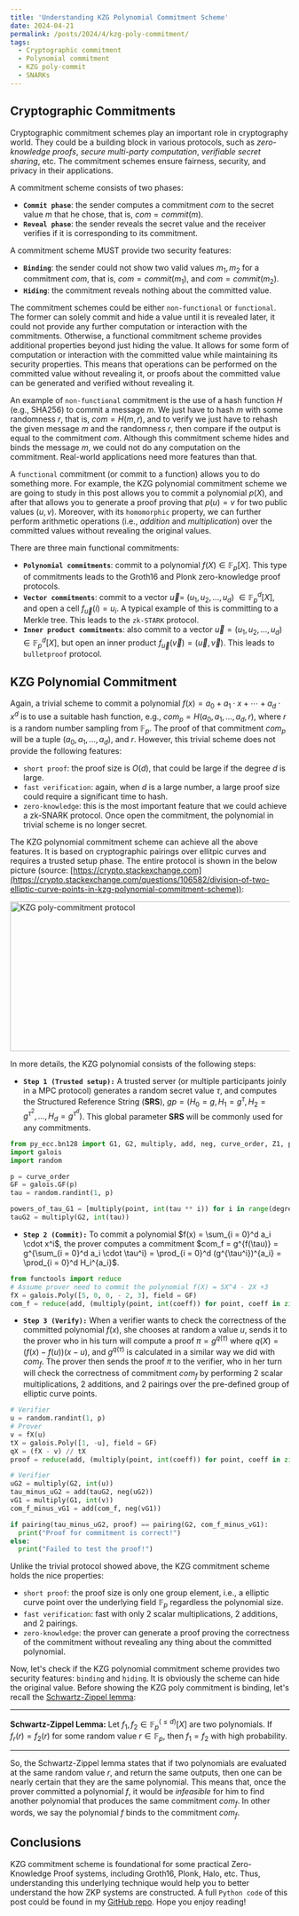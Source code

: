 ```yaml
---
title: 'Understanding KZG Polynomial Commitment Scheme'
date: 2024-04-21
permalink: /posts/2024/4/kzg-poly-commitment/
tags:
  - Cryptographic commitment
  - Polynomial commitment
  - KZG poly-commit
  - SNARKs
---
```


## Cryptographic Commitments

Cryptographic commitment schemes play an important role in cryptography world. They could be a building block in various protocols, such as _zero-knowledge proofs_, _secure multi-party computation_, _verifiable secret sharing_, etc. The commitment schemes ensure fairness, security, and privacy in their applications.

A commitment scheme consists of two phases: 
- **`Commit phase`**: the sender computes a commitment $com$ to the secret value $m$ that he chose, that is, $com = commit(m)$.
- **`Reveal phase`**: the sender reveals the secret value and the receiver verifies if it is corresponding to its commitment.

A commitment scheme MUST provide two security features:
- **`Binding`**: the sender could not show two valid values $m_1, m_2$ for a commitment $com$, that is, $com = commit(m_1)$, and $com = commit(m_2)$.
- **`Hiding`**: the commitment reveals nothing about the committed value. 

The commitment schemes could be either `non-functional` or `functional`. The former can solely commit and hide a value until it is revealed later, it could not provide any further computation or interaction with the commitments. Otherwise, a functional commitment scheme provides additional properties beyond just hiding the value. It allows for some form of computation or interaction with the committed value while maintaining its security properties. This means that operations can be performed on the committed value without revealing it, or proofs about the committed value can be generated and verified without revealing it.

An example of `non-functional` commitment is the use of a hash function $H$ (e.g., SHA256) to commit a message $m$. We just have to hash $m$ with some randomness $r$, that is, $com = H(m, r)$, and to verify we just have to rehash the given message $m$ and the randomness $r$, then compare if the output is equal to the commitment $com$. Although this commitment scheme hides and binds the message $m$, we could not do any computation on the commitment. Real-world applications need more features than that. 

A `functional` commitment (or commit to a function) allows you to do something more. For example, the KZG polynomial commitment scheme we are going to study in this post allows you to commit a polynomial $p(X)$, and after that allows you to generate a proof proving that $p(u) = v$ for two public values $(u, v)$. Moreover, with its `homomorphic` property, we can further perform arithmetic operations (i.e., _addition_ and _multiplication_) over the committed values without revealing the original values. 

There are three main functional commitments:
- **`Polynomial commitments`**: commit to a polynomial $f(X) \in \mathbb{F}_p[X]$. This type of commitments leads to the Groth16 and Plonk zero-knowledge proof protocols.
- **`Vector commitments`**: commit to a vector $\vec{u} =$ $(u_1, u_2, ..., u_d)$ $\in \mathbb{F}_p^{d}[X]$, and open a cell $f_{\vec{u}}(i) = u_i$. A typical example of this is committing to a Merkle tree. This leads to the `zk-STARK` protocol. 
- **`Inner product commitments`**: also commit to a vector $\vec{u} = (u_1, u_2, ..., u_d) \in \mathbb{F}_p^{d}[X]$, but open an inner product $f_{\vec{u}}(\vec{v}) = (\vec{u}, \vec{v})$. This leads to `bulletproof` protocol.

## KZG Polynomial Commitment
Again, a trivial scheme to commit a polynomial $f(x) = a_0 + a_1 \cdot x + \cdots + a_d \cdot x^d$ is to use a suitable hash function, e.g., $com_p = H(a_0, a_1, \ldots, a_d, r)$, where $r$ is a random number sampling from $\mathbb{F}_p$. The proof of that commitment $com_p$ will be a tuple $(a_0, a_1, \ldots, a_d)$, and $r$. However, this trivial scheme does not provide the following features:

- `short proof`: the proof size is $O(d)$, that could be large if the degree $d$ is large. 
- `fast verification`: again, when $d$ is a large number, a large proof size could require a significant time to hash.
- `zero-knowledge`: this is the most important feature that we could achieve a zk-SNARK protocol. Once open the commitment, the polynomial in trivial scheme is no longer secret. 

The KZG polynomial commitment scheme can achieve all the above features. It is based on cryptographic pairings over ellitpic curves and requires a trusted setup phase. The entire protocol is shown in the below picture (source: [https://crypto.stackexchange.com](https://crypto.stackexchange.com/questions/106582/division-of-two-elliptic-curve-points-in-kzg-polynomial-commitment-scheme)): 

<img src="http://dple.github.io/images/kzg-commitment.png" 
  alt="KZG poly-commitment protocol" 
  width="900" 
  height="270" 
  style="display: block; margin: 0 auto" />


In more details, the KZG polynomial consists of the following steps:

- **`Step 1 (Trusted setup):`**  A trusted server (or multiple participants joinly in a MPC protocol) generates a random secret value $\tau$, and computes the Structured Reference String (**SRS**), $gp = (H_0 = g, H_1 = g^{\tau}, H_2 = g^{\tau^2}, \ldots, H_d = g^{\tau^d})$. This global parameter **SRS** will be commonly used for any commitments. 

```Python
from py_ecc.bn128 import G1, G2, multiply, add, neg, curve_order, Z1, pairing
import galois
import random

p = curve_order
GF = galois.GF(p)
tau = random.randint(1, p) 

powers_of_tau_G1 = [multiply(point, int(tau ** i)) for i in range(degree + 1)]   
tauG2 = multiply(G2, int(tau))
```

- **`Step 2 (Commit):`** To commit a polynomial $f(x) = \sum_{i = 0}^d a_i \cdot x^i$, the prover computes a commitment $com_f = g^{f(\tau)} = g^{\sum_{i = 0}^d a_i \cdot \tau^i} = \prod_{i = 0}^d (g^{\tau^i})^{a_i} = \prod_{i = 0}^d H_i^{a_i}$.  

```Python
from functools import reduce
# Assume prover need to commit the polynomial f(X) = 5X^4 - 2X +3
fX = galois.Poly([5, 0, 0, - 2, 3], field = GF)
com_f = reduce(add, (multiply(point, int(coeff)) for point, coeff in zip(powers_of_tau_G1, fX.coeffs[::-1])), Z1)
```
- **`Step 3 (Verify):`** When a verifier wants to check the correctness of the committed polynomial $f(x)$, she chooses at random a value $u$, sends it to the prover who in his turn will compute a proof $\pi = g^{q(\tau)}$ where $q(X) = (f(x) - f(u))(x - u)$, and $g^{q(\tau)}$ is calculated in a similar way we did with $com_f$. The prover then sends the proof $\pi$ to the verifier, who in her turn will check the correctness of commitment $com_f$ by performing $2$ scalar multiplications, $2$ additions, and $2$ pairings over the pre-defined group of elliptic curve points. 

```Python
# Verifier
u = random.randint(1, p) 
# Prover
v = fX(u)           
tX = galois.Poly([1, -u], field = GF)
qX = (fX - v) // tX
proof = reduce(add, (multiply(point, int(coeff)) for point, coeff in zip(powers_of_tau_G1[:d], qX.coeffs[::-1])), Z1)

# Verifier
uG2 = multiply(G2, int(u))
tau_minus_uG2 = add(tauG2, neg(uG2))
vG1 = multiply(G1, int(v))
com_f_minus_vG1 = add(com_f, neg(vG1))

if pairing(tau_minus_uG2, proof) == pairing(G2, com_f_minus_vG1):
  print("Proof for commitment is correct!")
else:
  print("Failed to test the proof!")
```

Unlike the trivial protocol showed above, the KZG commitment scheme holds the nice properties:

- `short proof`: the proof size is only one group element, i.e., a elliptic curve point over the underlying field $\mathbb{F}_p$ regardless the polynomial size. 
- `fast verification`: fast with only $2$ scalar multiplications, $2$ additions, and $2$ pairings.
- `zero-knowledge`: the prover can generate a proof proving the correctness of the commitment without revealing any thing about the committed polynomial. 

Now, let's check if the KZG polynomial commitment scheme provides two security features: `binding` and `hiding`. It is obviously the scheme can hide the original value. Before showing the KZG poly commitment is binding, let's recall the [Schwartz-Zippel lemma](https://en.wikipedia.org/wiki/Schwartz%E2%80%93Zippel_lemma):

---
**Schwartz-Zippel Lemma:** Let $f_1, f_2 \in \mathbb{F}^{(\le d)}_p[X]$ are two polynomials. If $f_r(r) = f_2(r)$ for some random value $r \in \mathbb{F}_p$, then $f_1 = f_2$ with high probability. 

---

So, the Schwartz-Zippel lemma states that if two polynomials are evaluated at the same random value $r$, and return the same outputs, then one can be nearly certain that they are the same polynomial. This means that, once the prover committed a polynomial $f$, it would be _infeasible_ for him to find another polynomial that produces the same commitment $com_f$. In other words, we say the polynomial $f$ binds to the commitment $com_f$. 

## Conclusions
KZG commitment scheme is foundational for some practical Zero-Knowledge Proof systems, including Groth16, Plonk, Halo, etc. Thus, understanding this underlying technique would help you to better understand the how ZKP systems are constructed. A full `Python code` of this post could be found in my [GitHub repo](https://github.com/dple/understanding-zkp/tree/master/Plonk). Hope you enjoy reading!


